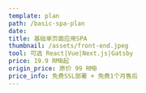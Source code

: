 ```yaml
---
template: plan
path: /basic-spa-plan
date: 
title: 基础单页面应用SPA
thumbnail: /assets/front-end.jpeg
tool: 可选 React|Vue|Next.js|Gatsby
price: 19.9 RMB起
origin_price: 原价 99 RMB
price_info: 免费SSL部署 + 免费1个月售后
---
```


